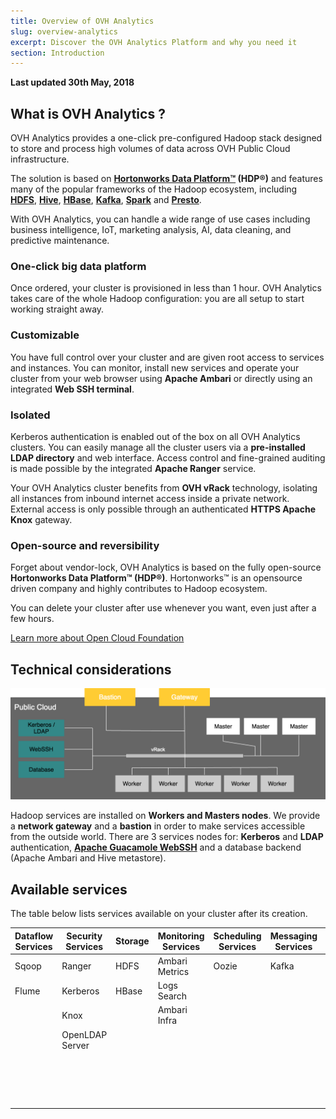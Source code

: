 ```yaml
---
title: Overview of OVH Analytics
slug: overview-analytics
excerpt: Discover the OVH Analytics Platform and why you need it
section: Introduction
---
```


**Last updated 30th May, 2018**

## What is OVH Analytics ?

OVH Analytics provides a one-click pre-configured Hadoop stack designed to store and process high volumes of data across OVH Public Cloud infrastructure.

The solution is based on **[Hortonworks Data Platform&trade;](https://hortonworks.com/products/data-platforms/hdp/) (HDP&reg;)** and features many of the popular frameworks of the Hadoop ecosystem, including **[HDFS](https://hortonworks.com/apache/hdfs/)**, **[Hive](https://hortonworks.com/apache/hive/)**, **[HBase](https://hortonworks.com/apache/hbase/)**, **[Kafka](https://hortonworks.com/apache/kafka/)**, **[Spark](https://hortonworks.com/apache/spark/)** and **[Presto](https://prestodb.io/)**.

With OVH Analytics, you can handle a wide range of use cases including business intelligence, IoT, marketing analysis, AI, data cleaning, and predictive maintenance.

### One-click big data platform

Once ordered, your cluster is provisioned in less than 1 hour. OVH Analytics takes care of the whole Hadoop configuration: you are all setup to start working straight away.

### Customizable

You have full control over your cluster and are given root access to services and instances. You can monitor, install new services and operate your cluster from your web browser using **Apache Ambari** or directly using an integrated **Web SSH terminal**.

### Isolated

Kerberos authentication is enabled out of the box on all OVH Analytics clusters. You can easily manage all the cluster users via a **pre-installed LDAP directory** and web interface. Access control and fine-grained auditing is made possible by the integrated **Apache Ranger** service.

Your OVH Analytics cluster benefits from **OVH vRack** technology, isolating all instances from inbound internet access inside a private network. External access is only possible through an authenticated **HTTPS Apache Knox** gateway.

### Open-source and reversibility

Forget about vendor-lock, OVH Analytics is based on the fully open-source **Hortonworks Data Platform&trade; (HDP&reg;)**. Hortonworks&trade; is an opensource driven company and highly contributes to Hadoop ecosystem.

You can delete your cluster after use whenever you want, even just after a few hours.

[Learn more about Open Cloud Foundation](https://open-cloud-foundation.org/)  

## Technical considerations

![Technical consideration](images/analytics_schema.png "Generic schema of your cluster")

Hadoop services are installed on **Workers and Masters nodes**. We provide a **network gateway** and a **bastion** in order to make services accessible from the outside world. There are 3 services nodes for: **Kerberos** and **LDAP** authentication, **[Apache Guacamole WebSSH](https://guacamole.apache.org/)** and a database backend (Apache Ambari and Hive metastore).

## Available services

The table below lists services available on your cluster after its creation. 

| Dataflow Services  | Security Services | Storage | Monitoring Services | Scheduling Services | Messaging Services | Processing Services |
|--------------------|-------------------|---------|---------------------|---------------------|--------------------|---------------------|
| Sqoop              | Ranger            | HDFS    | Ambari Metrics      | Oozie               | Kafka              | YARN                |
| Flume              | Kerberos          | HBase   | Logs Search         |                     |                    | Map Reduce 2        |
|                    | Knox              |         | Ambari Infra        |                     |                    | Tez                 |
|                    | OpenLDAP Server   |         |                     |                     |                    | Pig                 |
|                    |                   |         |                     |                     |                    | Slider              |
|                    |                   |         |                     |                     |                    | Hive                |
|                    |                   |         |                     |                     |                    | Spark               |
|                    |                   |         |                     |                     |                    | Presto              |

